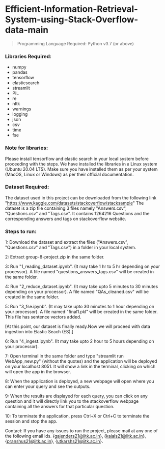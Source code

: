 # Efficient-Information-Retrieval-System-using-Stack-Overflow-data-main
 
> Programming Language Required: Python v3.7 (or above)

### Libraries Required:
 - numpy 
 - pandas
 - tensorflow
 - elasticsearch
 - streamlit
 - PIL
 - re
 - nltk
 - warnings
 - logging
 - json
 - csv
 - time
 - fse

### Note for libraries:
Please install tensorflow and elastic search in your local system before proceeding with the steps. 
We have installed the libraries in a Linux system (Ubuntu 20.04 LTS). Make sure you have installed
them as per your system (MacOS, Linux or Windows) as per their official documentation.

### Dataset Required:
The dataset used in this project can be downloaded from the following link
"https://www.kaggle.com/datasets/stackoverflow/stacksample"
The dataset is a zip file containing 3 files namely "Answers.csv", "Questions.csv" and "Tags.csv".
It contains 1264216 Questions and the corresponding answers and tags on stackoverflow website.

### Steps to run:

1: Download the dataset and extract the files ("Answers.csv", "Questions.csv" and "Tags.csv") in a folder
        in your local system.

2: Extract group-8-project.zip in the same folder.

3: Run "1_reading_dataset.ipynb". (It may take 1 hr to 5 hr depending on your processor).
        A file named "questions_answers_tags.csv" will be created in the same folder.

4: Run "2_reduce_dataset.ipynb". (It may take upto 5 minutes to 30 minutes depending on your processor).
        A file named "QAs_cleaned.csv" will be created in the same folder.

5: Run "3_fse.ipynb". (It may take upto 30 minutes to 1 hour depending on your processor).
        A file named "final1.pkl" will be created in the same folder. This file has sentence vectors added.

[At this point, our dataset is finally ready.Now we will proceed with data ingestion into Elastic Seach (ES).]

6: Run "4_ingest.ipynb". (It may take upto 2 hour to 5 hours depending on your processor).

7: Open terminal in the same folder and type "streamlit run WebApp_new.py" (without the quotes) and the 
        application will be deployed on your localhost 8051. It will show a link in the terminal, clicking on 
        which will open the app in the browser.

8: When the application is deployed, a new webpage will open where you can enter your query and see the outputs.

9: When the results are displayed for each query, you can click on any question and it will directly link you to 
        the stackoverflow webpage containing all the answers for that particular question.

10: To terminate the application, press Ctrl+X or Ctrl+C to terminate the session and stop the app.

Contact:
If you have any issues to run the project, please mail at any one of the following email ids.
{gajenders21@iitk.ac.in}, {kajals21@iitk.ac.in}, {pranshus21@iitk.ac.in}, {utkarshs21@iitk.ac.in}.

